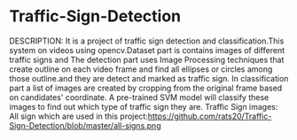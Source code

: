 # Traffic-Sign-Detection
DESCRIPTION:
It is a project of traffic sign detection and classification.This system on videos using opencv.Dataset part is contains images of different traffic signs and The detection part uses Image Processing techniques that create outline on each video frame and find all ellipses or circles among those outline.and they are detect and marked as traffic sign.
In classification part a list of images are created by cropping from the original frame based on candidates' coordinate. A pre-trained SVM model will classify these images to find out which type of traffic sign they are.
Traffic Sign images:
All sign which are used in this project:https://github.com/rats20/Traffic-Sign-Detection/blob/master/all-signs.png
